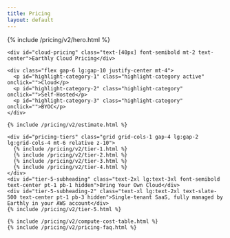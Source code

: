 ```yaml
---
title: Pricing
layout: default
---
```


<link rel="stylesheet" href="/assets/css/subpage.css">

<div class="background-pricing">
  <div class="max-w-7xl mx-auto mt-[70px] px-6 lg:px-10">
    {% include /pricing/v2/hero.html %}

    <div id="cloud-pricing" class="text-[40px] font-semibold mt-2 text-center">Earthly Cloud Pricing</div>

    <div class="flex gap-6 lg:gap-10 justify-center mt-4">
      <p id="highlight-category-1" class="highlight-category active" onclick="">Cloud</p>
      <p id="highlight-category-2" class="highlight-category" onclick="">Self-Hosted</p>
      <p id="highlight-category-3" class="highlight-category" onclick="">BYOC</p>
    </div>

    {% include /pricing/v2/estimate.html %}

    <div id="pricing-tiers" class="grid grid-cols-1 gap-4 lg:gap-2 lg:grid-cols-4 mt-6 relative z-10">
      {% include /pricing/v2/tier-1.html %}
      {% include /pricing/v2/tier-2.html %}
      {% include /pricing/v2/tier-3.html %}
      {% include /pricing/v2/tier-4.html %}
    </div>
    <div id="tier-5-subheading" class="text-2xl lg:text-3xl font-semibold text-center pt-1 pb-1 hidden">Bring Your Own Cloud</div>
    <div id="tier-5-subheading-2" class="text-xl lg:text-2xl text-slate-500 text-center pt-1 pb-3 hidden">Single-tenant SaaS, fully managed by Earthly in your AWS account</div>
    {% include /pricing/v2/tier-5.html %}

    {% include /pricing/v2/compute-cost-table.html %}
    {% include /pricing/v2/pricing-faq.html %}
  </div>
</div>

<script>
  document.addEventListener("DOMContentLoaded", function () {
    [...document.querySelectorAll("#tier-3-pricing > div")].slice(-2).forEach(x => x.classList.add("hidden"))

    var checkbox = document.getElementById("pricing-toggle-switch")
    var sliderInput = document.getElementById("pricing-slider")
    var planPrice = document.getElementById("plan-price")

    checkbox.addEventListener("change", function () {
      if (checkbox.checked) {
        document.getElementById("tier-2-pricing").innerText = 9.17
        document.getElementById("tier-3-pricing").innerText = 29.17
        document.getElementById("tier-4-pricing").innerText = 49.17
      } else {
        document.getElementById("tier-2-pricing").innerText = 11
        document.getElementById("tier-3-pricing").innerText = 35
        document.getElementById("tier-4-pricing").innerText = 59
      }

      if (sliderInput.value == 1) {
        planPrice.innerText = (0).toLocaleString()
      } else if (sliderInput.value <= 5) {
        planPrice.innerText = Number(((checkbox.checked ? 9.17 : 11)* sliderInput.value).toFixed(2)).toLocaleString()
      } else if (sliderInput.value <= 15) {
        planPrice.innerText = Number(((checkbox.checked ? 29.17 : 35)* sliderInput.value).toFixed(2)).toLocaleString()
      } else {
        planPrice.innerText = Number(((checkbox.checked ? 49.17 : 59)* sliderInput.value).toFixed(2)).toLocaleString()
      }
    })

    let currentHighlight = 1;
  
    const tabs = document.querySelectorAll('[id^="highlight-category"]');
    tabs.forEach(tab => {
      tab.addEventListener("click", e => {
        const id = +e.target.id.replace("highlight-category-", "")

        if (id !== currentHighlight) {
          document.getElementById(`highlight-category-${currentHighlight}`).classList.remove('active')
          currentHighlight = id
          document.getElementById(`highlight-category-${currentHighlight}`).classList.add('active')

          const pricingCalculator = document.getElementById("pricing-calculator")
          const priceEstimate = document.querySelector(".cost-estimate > div:last-of-type")
          const tier1PricingCloud = document.getElementById("tier-1-pricing-cloud")
          const tier1PricingSelfHosted = document.getElementById("tier-1-pricing-self-hosted")
          const tier2 = document.getElementById("tier-2")
          const tier3PricingCloud = document.getElementById("tier-3-pricing-cloud")
          const tier3PricingSelfHosted = document.getElementById("tier-3-pricing-self-hosted")
          const tier4PricingCloud = document.getElementById("tier-4-pricing-cloud")
          const tier4PricingSelfHosted = document.getElementById("tier-4-pricing-self-hosted")
          const tier5 = document.getElementById("tier-5")
          const tier5Subheading = document.getElementById("tier-5-subheading")
          const tier5Subheading2 = document.getElementById("tier-5-subheading-2")
          const tier5Subtitle = document.getElementById("tier-5-subtitle")
          const tier5Pricing = document.getElementById("tier-5-pricing")
          const tier5PricingDedicated = document.getElementById("tier-5-pricing-dedicated")
          const pricingTiers = document.getElementById("pricing-tiers")
          const minutesPerMonth = document.querySelectorAll(".minutes-per-month")
          const pricePerMonth = document.querySelectorAll(".price-per-month")
          const toggleSwitch = document.getElementsByClassName("toggle-switch")[0].parentElement
          const cloudEstimate = document.getElementById("cloud-estimate")
          const selfHostedEstimate = document.getElementById("self-hosted-estimate")

          if (id == 2) {
            priceEstimate.classList.add("hidden")
            tier1PricingCloud.classList.add("hidden")
            tier1PricingSelfHosted.classList.remove("hidden")
            tier2.classList.add("hidden")
            tier3PricingCloud.classList.add("hidden")
            tier3PricingSelfHosted.classList.remove("hidden")
            tier4PricingCloud.classList.add("hidden")
            tier4PricingSelfHosted.classList.remove("hidden")
            tier5.classList.add("hidden")
            pricingTiers.classList.remove("lg:grid-cols-4")
            pricingTiers.classList.add("lg:grid-cols-3")
            minutesPerMonth.forEach((x, i) => {
              pricePerMonth[i].classList.remove("h-48", "xl:h-44")
              pricePerMonth[i].classList.add("h-[108px]", "xl:h-24")
              x.classList.add("hidden")
            })
            cloudEstimate.classList.add("hidden")
            selfHostedEstimate.classList.remove("hidden")
          } else {
            priceEstimate.classList.remove("hidden")
            tier1PricingCloud.classList.remove("hidden")
            tier1PricingSelfHosted.classList.add("hidden")
            tier2.classList.remove("hidden")
            tier3PricingCloud.classList.remove("hidden")
            tier3PricingSelfHosted.classList.add("hidden")
            tier4PricingCloud.classList.remove("hidden")
            tier4PricingSelfHosted.classList.add("hidden")
            tier5.classList.remove("hidden")
            pricingTiers.classList.remove("lg:grid-cols-3")
            pricingTiers.classList.add("lg:grid-cols-4")
            minutesPerMonth.forEach((x, i) => {
              pricePerMonth[i].classList.add("h-48", "xl:h-44")
              pricePerMonth[i].classList.remove("h-[108px]", "xl:h-24")
              x.classList.remove("hidden")
            })
            cloudEstimate.classList.remove("hidden")
            selfHostedEstimate.classList.add("hidden")
          }

          if (id == 3) {
            pricingCalculator.style = "display: none"
            pricingTiers.classList.add("hidden")
            tier5.classList.remove("mt-8")
            tier5.classList.add("mt-4")
            tier5Subheading.classList.remove("hidden")
            tier5Subheading2.classList.remove("hidden")
            tier5Subtitle.classList.add("hidden")
            tier5Pricing.classList.add("hidden", "lg:hidden")
            tier5PricingDedicated.classList.remove("hidden", "lg:hidden")
            toggleSwitch.classList.add("hidden")
          } else {
            pricingCalculator.style = ""
            pricingTiers.classList.remove("hidden")
            tier5.classList.add("mt-8")
            tier5.classList.remove("mt-4")
            tier5Subheading.classList.add("hidden")
            tier5Subheading2.classList.add("hidden")
            tier5Subtitle.classList.remove("hidden")
            tier5Pricing.classList.remove("hidden", "lg:hidden")
            tier5PricingDedicated.classList.add("hidden", "lg:hidden")
            toggleSwitch.classList.remove("hidden")
          }
        }
      })
    })
  })
</script>
